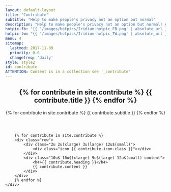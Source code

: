 ```yaml
---
layout: default-layout
title: "Contribute"
subtitle: "Help to make people's privacy not an option but normal"
description: "Help to make people's privacy not an option but normal! As you can imagine, developing, provision of infrastructure, and testing is very intense work..."
hotpic-fb: "{{ '/images/hotpics/Iridium-hotpic_FB.png' | absolute_url }}"
hotpic-tw: "{{ '/images/hotpics/Iridium-hotpic_TW.png' | absolute_url }}"
menu: 4
sitemap:
  lastmod: 2017-11-09
  priority: 0.6
  changefreq: 'daily'
style: style2
id: contribute
ATTENTION: Content is in a collection see '_contribute'
---
```


<section class="wrapper {{ page.style }} special" id="{{ page.id }}">
	<div class="container">
		<header class="major">
			<h2>{% for contribute in site.contribute %} {{ contribute.title }} {% endfor %}</h2>
			<p>{% for contribute in site.contribute %} {{ contribute.subtitle }} {% endfor %}</p>
		</header>

		{% for contribute in site.contribute %}
		<div class="row">
			<div class="2u 2u(xlarge) 3u(large) 12u$(small)">
				<div class="icon {{ contribute.icon-class }}"></div>
			</div>
			<div class="10u$ 10u$(xlarge) 9u$(large) 12u$(small) content">
				<h4>{{ contribute.heading }}</h4>
				{{ contribute.content }}
			</div>
		</div>
		{% endfor %}
	</div>
</section>
